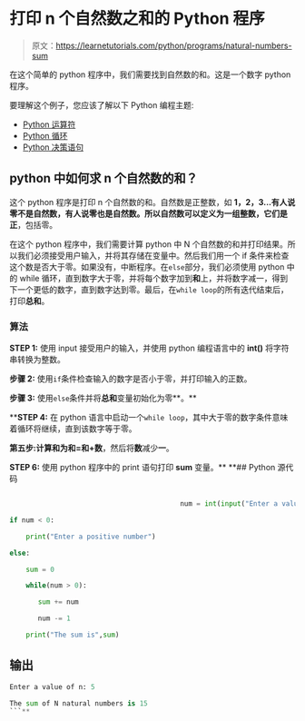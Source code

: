 # 打印 n 个自然数之和的 Python 程序

> 原文：<https://learnetutorials.com/python/programs/natural-numbers-sum>

在这个简单的 python 程序中，我们需要找到自然数的和。这是一个数字 python 程序。

要理解这个例子，您应该了解以下 Python 编程主题:

*   [Python 运算符](../../python/python-operators "Python Operators")
*   [Python 循环](../../python/python-loop-tutorials "Loops in Python")
*   [Python 决策语句](../../python/decision-making-statements "Python decision making statements")

## python 中如何求 n 个自然数的和？

这个 python 程序是打印 n 个自然数的和。自然数是正整数，如 **1，2，3...**有人说零不是自然数，有人说零也是自然数。所以自然数可以定义为一组整数，它们是**正**，包括零。

在这个 python 程序中，我们需要计算 python 中 N 个自然数的和并打印结果。所以我们必须接受用户输入，并将其存储在变量中。然后我们用一个 if 条件来检查这个数是否大于零。如果没有，中断程序。在`else`部分，我们必须使用 python 中的 while 循环，直到数字大于零，并将每个数字加到**和**上，并将数字减一，得到下一个更低的数字，直到数字达到零。最后，在`while loop`的所有迭代结束后，打印**总和**。

### 算法

**STEP 1:** 使用 input 接受用户的输入，并使用 python 编程语言中的 **int()** 将字符串转换为整数。

**步骤 2:** 使用`if`条件检查输入的数字是否小于零，并打印输入的正数。

**步骤 3:** 使用`else`条件并将**总和**变量初始化为零**。**

 ****STEP 4:** 在 python 语言中启动一个`while loop`，其中大于零的数字条件意味着循环将继续，直到该数字等于零。

**第五步:**计算和为**和=和+数**，然后将**数**减少**一**。

**STEP 6:** 使用 python 程序中的 print 语句打印 **sum** 变量。**  **## Python 源代码

```py

                                          num = int(input("Enter a value of n: "))  

if num < 0:  

    print("Enter a positive number")  

else:  

    sum = 0  

    while(num > 0):  

       sum += num  

       num -= 1  

    print("The sum is",sum) 

```

## 输出

```py
Enter a value of n: 5

The sum of N natural numbers is 15
```**